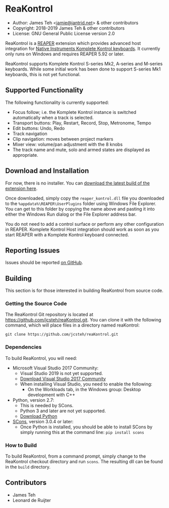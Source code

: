 # ReaKontrol

- Author: James Teh &lt;jamie@jantrid.net&gt; & other contributors
- Copyright: 2018-2019 James Teh & other contributors
- License: GNU General Public License version 2.0

ReaKontrol is a [REAPER](https://www.reaper.fm/) extension which provides advanced host integration for [Native Instruments Komplete Kontrol keyboards](https://www.native-instruments.com/en/products/komplete/keyboards/).
It currently only runs on Windows and requires REAPER 5.92 or later.

ReaKontrol supports Komplete Kontrol S-series Mk2, A-series and M-series keyboards.
While some initial work has been done to support S-series Mk1 keyboards, this is not yet functional.

## Supported Functionality
The following functionality is currently supported:

- Focus follow; i.e. the Komplete Kontrol instance is switched automatically when a track is selected.
- Transport buttons: Play, Restart, Record, Stop, Metronome, Tempo
- Edit buttons: Undo, Redo
- Track navigation
- Clip navigation: moves between project markers
- Mixer view: volume/pan adjustment with the 8 knobs
- The track name and mute, solo and armed states are displayed as appropriate.

## Download and Installation
For now, there is no installer.
You can [download the latest build of the extension here](https://osara.reaperaccessibility.com/reaper_kontrol.dll).

Once downloaded, simply copy the `reaper_kontrol.dll` file you downloaded to the `%appdata%\REAPER\UserPlugins` folder using Windows File Explorer.
You can get to this folder by copying the name above and pasting it into either the Windows Run dialog or the File Explorer address bar.

You do not need to add a control surface or perform any other configuration in REAPER.
Komplete Kontrol Host integration should work as soon as you start REAPER with a Komplete Kontrol keyboard connected.

## Reporting Issues
Issues should be reported [on GitHub](https://github.com/jcsteh/reaKontrol/issues).

## Building
This section is for those interested in building ReaKontrol from source code.

### Getting the Source Code
The ReaKontrol Git repository is located at https://github.com/jcsteh/reaKontrol.git.
You can clone it with the following command, which will place files in a directory named reaKontrol:

```
git clone https://github.com/jcsteh/reaKontrol.git
```

### Dependencies
To build ReaKontrol, you will need:

- Microsoft Visual Studio 2017 Community:
	* Visual Studio 2019 is not yet supported.
	* [Download Visual Studio 2017 Community](https://visualstudio.microsoft.com/thank-you-downloading-visual-studio/?sku=Community&rel=15)
	* When installing Visual Studio, you need to enable the following:
		- On the Workloads tab, in the Windows group: Desktop development with C++
- Python, version 2.7:
	* This is needed by SCons.
	* Python 3 and later are not yet supported.
	* [Download Python](https://www.python.org/downloads/)
- [SCons](https://www.scons.org/), version 3.0.4 or later:
	* Once Python is installed, you should be able to install SCons by simply running this at the command line: `pip install scons`

### How to Build
To build ReaKontrol, from a command prompt, simply change to the ReaKontrol checkout directory and run `scons`.
The resulting dll can be found in the `build` directory.

## Contributors
- James Teh
- Leonard de Ruijter
